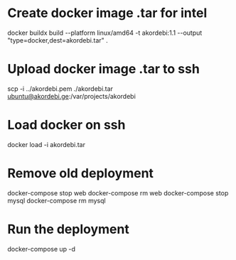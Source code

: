 # Create docker image .tar for intel
docker buildx build --platform linux/amd64 -t akordebi:1.1 --output "type=docker,dest=akordebi.tar" .

# Upload docker image .tar to ssh
scp -i ../akordebi.pem ./akordebi.tar ubuntu@akordebi.ge:/var/projects/akordebi

# Load docker on ssh
docker load -i akordebi.tar

# Remove old deployment
docker-compose stop web
docker-compose rm web
docker-compose stop mysql
docker-compose rm mysql

# Run the deployment
docker-compose up -d